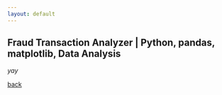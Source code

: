 ```yaml
---
layout: default
---
```


## Fraud Transaction Analyzer | Python, pandas, matplotlib, Data Analysis

_yay_

[back](./)
